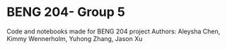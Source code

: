 # BENG 204- Group 5
Code and notebooks made for BENG 204 project
Authors: Aleysha Chen, Kimmy Wennerholm, Yuhong Zhang, Jason Xu

